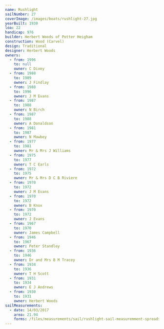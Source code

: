 ```yaml
---
name: Rushlight
sailNumber: 27
coverImage: /images/boats/rushlight-27.jpg
yearBuilt: 1930
loa: 22
handicap: 976
builder: Herbert Woods of Potter Heigham
construction: Wood (Carvel)
design: Traditional
designer: Herbert Woods
owners:
  - from: 1996
    to: null
    owner: C Dixey
  - from: 1988
    to: 1989
    owner: J Findlay
  - from: 1988
    to: 1996
    owner: J M Evans
  - from: 1987
    to: 1988
    owner: N Birch
  - from: 1987
    to: 1988
    owner: A Donaldson
  - from: 1981
    to: 1987
    owner: N Mawbey
  - from: 1977
    to: 1981
    owner: Mr & Mrs J Williams
  - from: 1975
    to: 1977
    owner: T C Earls
  - from: 1972
    to: 1975
    owner: Mr & Mrs D C B Riviere
  - from: 1970
    to: 1972
    owner: J M Evans
  - from: 1970
    to: 1972
    owner: B Knox
  - from: 1970
    to: 1972
    owner: J Evans
  - from: 1967
    to: 1970
    owner: James Campbell
  - from: 1946
    to: 1967
    owner: Peter Standley
  - from: 1936
    to: 1946
    owner: Dr and Mrs B M Tracey
  - from: 1934
    to: 1936
    owner: T H Scott
  - from: 1931
    to: 1934
    owner: E J Andrews
  - from: 1930
    to: 1931
    owner: Herbert Woods
sailMeasurements:
  - date: 14/03/2017
    area: 21.94
    forms: /files/measurements/sail/rushlight-sail-measuremment-spreadsheet-01.xlsx
---
```


